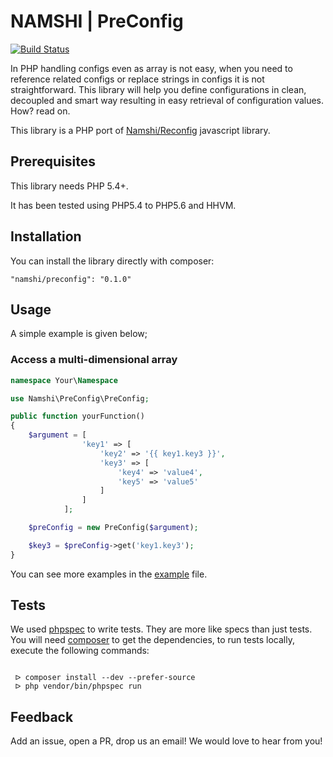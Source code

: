 # NAMSHI | PreConfig

[![Build Status](https://api.travis-ci.com/namshi/preconfig.svg?token=gpDfsZ6pMs8Vhxeyuq1K&branch=master)](https://magnum.travis-ci.com/namshi/preconfig)

In PHP handling configs even as array is not easy, when you need to reference related configs or replace strings in configs it is not straightforward.
This library will help you define configurations in clean, decoupled and smart way resulting in easy retrieval of configuration values. How? read on.

This library is a PHP port of [Namshi/Reconfig](https://github.com/namshi/reconfig) javascript library.

## Prerequisites

This library needs PHP 5.4+.

It has been tested using PHP5.4 to PHP5.6 and HHVM.

## Installation

You can install the library directly with composer:

```
"namshi/preconfig": "0.1.0"
```
## Usage

A simple example is given below;

### Access a multi-dimensional array

```php
namespace Your\Namespace

use Namshi\PreConfig\PreConfig;

public function yourFunction()
{
    $argument = [
                'key1' => [
                    'key2' => '{{ key1.key3 }}',
                    'key3' => [
                        'key4' => 'value4',
                        'key5' => 'value5'
                    ]
                ]
            ];

    $preConfig = new PreConfig($argument);

    $key3 = $preConfig->get('key1.key3');
}

```

You can see more examples in the [example](src/Namshi/PreConfig/Example/example.php) file.

## Tests

We used [phpspec](http://www.phpspec.net) to write tests. They are more like specs than just tests.
You will need [composer](https://getcomposer.org) to get the dependencies, to run tests locally, execute the following commands:


```shell

 ᐅ composer install --dev --prefer-source
 ᐅ php vendor/bin/phpspec run

```

## Feedback

Add an issue, open a PR, drop us an email! We would love to hear from you!

